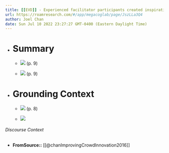 ```yaml
---
title: [[EVD]] - Experienced facilitator participants created inspirations for crowd brainstormers with strategies like crafting simulation prompts or inquiries, in contrast to novice facilitators, who relied more heavily on simply passing on examples without further processing - [[@chanImprovingCrowdInnovation2016]]
url: https://roamresearch.com/#/app/megacoglab/page/JszLLa3Q4
author: Joel Chan
date: Sun Jul 10 2022 23:27:27 GMT-0400 (Eastern Daylight Time)
---
```


- # Summary

    - ![](https://firebasestorage.googleapis.com/v0/b/firescript-577a2.appspot.com/o/imgs%2Fapp%2Fmegacoglab%2FqwmnvTTjCc.png?alt=media&token=d51e631d-7eba-4a3a-a31b-dcad283b3430) (p. 9)

    - ![](https://firebasestorage.googleapis.com/v0/b/firescript-577a2.appspot.com/o/imgs%2Fapp%2Fmegacoglab%2FSI-hrnN0sQ.png?alt=media&token=86e5200e-8a38-487a-be84-745151b0157c) (p. 9)
- # Grounding Context

    - ![](https://firebasestorage.googleapis.com/v0/b/firescript-577a2.appspot.com/o/imgs%2Fapp%2Fmegacoglab%2FVTq76pxDh8.png?alt=media&token=b7c0c1b7-b936-4453-a814-6775f4e4434c) (p. 8)

    - ![](https://firebasestorage.googleapis.com/v0/b/firescript-577a2.appspot.com/o/imgs%2Fapp%2Fmegacoglab%2FHofKG7opdL.png?alt=media&token=aa596b37-f163-4b04-a714-867f06d9d485)

###### Discourse Context

- **FromSource::** [[@chanImprovingCrowdInnovation2016]]
